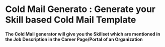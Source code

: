 # Cold Mail Generato : Generate your Skill based Cold Mail Template 

#### The Cold Mail generator will give you the Skillset which are mentioned in the Job Description in the Career Page/Portal of an Organization

